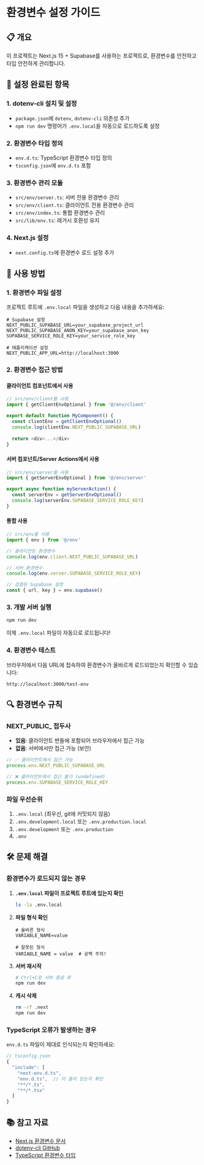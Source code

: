 # 환경변수 설정 가이드

## 📋 개요

이 프로젝트는 Next.js 15 + Supabase를 사용하는 프로젝트로, 환경변수를 안전하고 타입 안전하게 관리합니다.

## 🔧 설정 완료된 항목

### 1. dotenv-cli 설치 및 설정
- `package.json`에 `dotenv`, `dotenv-cli` 의존성 추가
- `npm run dev` 명령어가 `.env.local`을 자동으로 로드하도록 설정

### 2. 환경변수 타입 정의
- `env.d.ts`: TypeScript 환경변수 타입 정의
- `tsconfig.json`에 `env.d.ts` 포함

### 3. 환경변수 관리 모듈
- `src/env/server.ts`: 서버 전용 환경변수 관리
- `src/env/client.ts`: 클라이언트 전용 환경변수 관리
- `src/env/index.ts`: 통합 환경변수 관리
- `src/lib/env.ts`: 레거시 호환성 유지

### 4. Next.js 설정
- `next.config.ts`에 환경변수 로드 설정 추가

## 📝 사용 방법

### 1. 환경변수 파일 설정

프로젝트 루트에 `.env.local` 파일을 생성하고 다음 내용을 추가하세요:

```env
# Supabase 설정
NEXT_PUBLIC_SUPABASE_URL=your_supabase_project_url
NEXT_PUBLIC_SUPABASE_ANON_KEY=your_supabase_anon_key
SUPABASE_SERVICE_ROLE_KEY=your_service_role_key

# 애플리케이션 설정
NEXT_PUBLIC_APP_URL=http://localhost:3000
```

### 2. 환경변수 접근 방법

#### 클라이언트 컴포넌트에서 사용

```typescript
// src/env/client를 사용
import { getClientEnvOptional } from '@/env/client'

export default function MyComponent() {
  const clientEnv = getClientEnvOptional()
  console.log(clientEnv.NEXT_PUBLIC_SUPABASE_URL)
  
  return <div>...</div>
}
```

#### 서버 컴포넌트/Server Actions에서 사용

```typescript
// src/env/server를 사용
import { getServerEnvOptional } from '@/env/server'

export async function myServerAction() {
  const serverEnv = getServerEnvOptional()
  console.log(serverEnv.SUPABASE_SERVICE_ROLE_KEY)
}
```

#### 통합 사용

```typescript
// src/env를 사용
import { env } from '@/env'

// 클라이언트 환경변수
console.log(env.client.NEXT_PUBLIC_SUPABASE_URL)

// 서버 환경변수
console.log(env.server.SUPABASE_SERVICE_ROLE_KEY)

// 검증된 Supabase 설정
const { url, key } = env.supabase()
```

### 3. 개발 서버 실행

```bash
npm run dev
```

이제 `.env.local` 파일이 자동으로 로드됩니다!

### 4. 환경변수 테스트

브라우저에서 다음 URL에 접속하여 환경변수가 올바르게 로드되었는지 확인할 수 있습니다:

```
http://localhost:3000/test-env
```

## 🔍 환경변수 규칙

### NEXT_PUBLIC_ 접두사

- **있음**: 클라이언트 번들에 포함되어 브라우저에서 접근 가능
- **없음**: 서버에서만 접근 가능 (보안)

```typescript
// ✅ 클라이언트에서 접근 가능
process.env.NEXT_PUBLIC_SUPABASE_URL

// ❌ 클라이언트에서 접근 불가 (undefined)
process.env.SUPABASE_SERVICE_ROLE_KEY
```

### 파일 우선순위

1. `.env.local` (최우선, git에 커밋되지 않음)
2. `.env.development.local` 또는 `.env.production.local`
3. `.env.development` 또는 `.env.production`
4. `.env`

## 🛠️ 문제 해결

### 환경변수가 로드되지 않는 경우

1. **`.env.local` 파일이 프로젝트 루트에 있는지 확인**
   ```bash
   ls -la .env.local
   ```

2. **파일 형식 확인**
   ```env
   # 올바른 형식
   VARIABLE_NAME=value
   
   # 잘못된 형식
   VARIABLE_NAME = value  # 공백 주의!
   ```

3. **서버 재시작**
   ```bash
   # Ctrl+C로 서버 종료 후
   npm run dev
   ```

4. **캐시 삭제**
   ```bash
   rm -rf .next
   npm run dev
   ```

### TypeScript 오류가 발생하는 경우

`env.d.ts` 파일이 제대로 인식되는지 확인하세요:

```typescript
// tsconfig.json
{
  "include": [
    "next-env.d.ts",
    "env.d.ts",  // 이 줄이 있는지 확인
    "**/*.ts",
    "**/*.tsx"
  ]
}
```

## 📚 참고 자료

- [Next.js 환경변수 문서](https://nextjs.org/docs/basic-features/environment-variables)
- [dotenv-cli GitHub](https://github.com/entropitor/dotenv-cli)
- [TypeScript 환경변수 타입](https://www.typescriptlang.org/docs/handbook/declaration-files/templates/module-d-ts.html)

